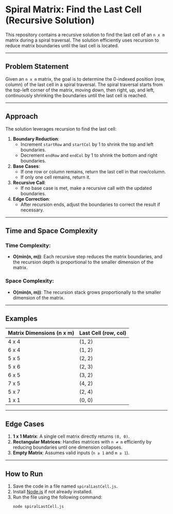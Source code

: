 # Spiral Matrix: Find the Last Cell (Recursive Solution)

This repository contains a recursive solution to find the last cell of an `n x m` matrix during a spiral traversal. The solution efficiently uses recursion to reduce matrix boundaries until the last cell is located.

---

## Problem Statement

Given an `n x m` matrix, the goal is to determine the 0-indexed position (row, column) of the last cell in a spiral traversal. The spiral traversal starts from the top-left corner of the matrix, moving down, then right, up, and left, continuously shrinking the boundaries until the last cell is reached.

---

## Approach

The solution leverages recursion to find the last cell:
1. **Boundary Reduction**:
   - Increment `startRow` and `startCol` by 1 to shrink the top and left boundaries.
   - Decrement `endRow` and `endCol` by 1 to shrink the bottom and right boundaries.
2. **Base Cases**:
   - If one row or column remains, return the last cell in that row/column.
   - If only one cell remains, return it.
3. **Recursive Call**:
   - If no base case is met, make a recursive call with the updated boundaries.
4. **Edge Correction**:
   - After recursion ends, adjust the boundaries to correct the result if necessary.

---

## Time and Space Complexity

### Time Complexity:
- **O(min(n, m))**: Each recursive step reduces the matrix boundaries, and the recursion depth is proportional to the smaller dimension of the matrix.

### Space Complexity:
- **O(min(n, m))**: The recursion stack grows proportionally to the smaller dimension of the matrix.

---

## Examples

| Matrix Dimensions (n x m) | Last Cell (row, col) |
|---------------------------|----------------------|
| 4 x 4                     | (1, 2)              |
| 6 x 4                     | (1, 2)              |
| 5 x 5                     | (2, 2)              |
| 5 x 6                     | (2, 3)              |
| 6 x 5                     | (3, 2)              |
| 7 x 5                     | (4, 2)              |
| 5 x 7                     | (2, 4)              |
| 1 x 1                     | (0, 0)              |

---

## Edge Cases

1. **1 x 1 Matrix**: A single cell matrix directly returns `(0, 0)`.
2. **Rectangular Matrices**: Handles matrices with `n ≠ m` efficiently by reducing boundaries until one dimension collapses.
3. **Empty Matrix**: Assumes valid inputs (`n ≥ 1` and `m ≥ 1`).

---

## How to Run

1. Save the code in a file named `spiralLastCell.js`.
2. Install [Node.js](https://nodejs.org/) if not already installed.
3. Run the file using the following command:
   ```bash
   node spiralLastCell.js
